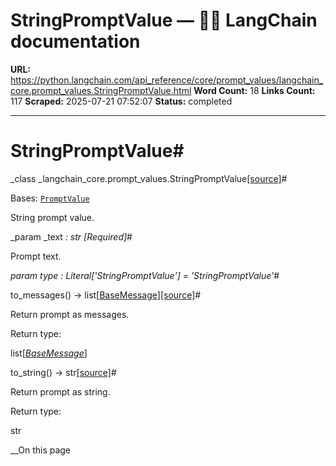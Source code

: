 # StringPromptValue — 🦜🔗 LangChain  documentation

**URL:** https://python.langchain.com/api_reference/core/prompt_values/langchain_core.prompt_values.StringPromptValue.html
**Word Count:** 18
**Links Count:** 117
**Scraped:** 2025-07-21 07:52:07
**Status:** completed

---

# StringPromptValue\#

_class _langchain\_core.prompt\_values.StringPromptValue[\[source\]](https://python.langchain.com/api_reference/_modules/langchain_core/prompt_values.html#StringPromptValue)\#     

Bases: [`PromptValue`](https://python.langchain.com/api_reference/core/prompt_values/langchain_core.prompt_values.PromptValue.html#langchain_core.prompt_values.PromptValue "langchain_core.prompt_values.PromptValue")

String prompt value.

_param _text _: str_ _\[Required\]_\#     

Prompt text.

_param _type _: Literal\['StringPromptValue'\]__ = 'StringPromptValue'_\#     

to\_messages\(\) → list\[[BaseMessage](https://python.langchain.com/api_reference/core/messages/langchain_core.messages.base.BaseMessage.html#langchain_core.messages.base.BaseMessage "langchain_core.messages.base.BaseMessage")\][\[source\]](https://python.langchain.com/api_reference/_modules/langchain_core/prompt_values.html#StringPromptValue.to_messages)\#     

Return prompt as messages.

Return type:     

list\[[_BaseMessage_](https://python.langchain.com/api_reference/core/messages/langchain_core.messages.base.BaseMessage.html#langchain_core.messages.base.BaseMessage "langchain_core.messages.base.BaseMessage")\]

to\_string\(\) → str[\[source\]](https://python.langchain.com/api_reference/_modules/langchain_core/prompt_values.html#StringPromptValue.to_string)\#     

Return prompt as string.

Return type:     

str

__On this page